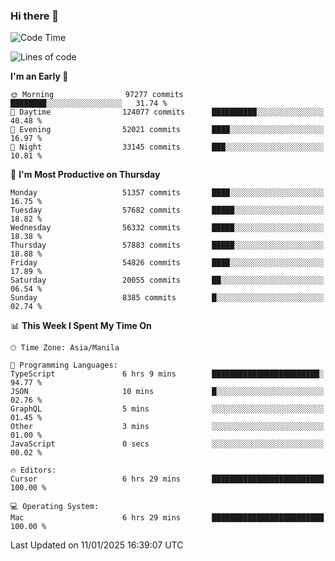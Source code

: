 ### Hi there 👋

<!--START_SECTION:waka-->
![Code Time](http://img.shields.io/badge/Code%20Time-5%2C770%20hrs%2039%20mins-blue)

![Lines of code](https://img.shields.io/badge/From%20Hello%20World%20I%27ve%20Written-117.7%20million%20lines%20of%20code-blue)

**I'm an Early 🐤** 

```text
🌞 Morning                97277 commits       ████████░░░░░░░░░░░░░░░░░   31.74 % 
🌆 Daytime                124077 commits      ██████████░░░░░░░░░░░░░░░   40.48 % 
🌃 Evening                52021 commits       ████░░░░░░░░░░░░░░░░░░░░░   16.97 % 
🌙 Night                  33145 commits       ███░░░░░░░░░░░░░░░░░░░░░░   10.81 % 
```
📅 **I'm Most Productive on Thursday** 

```text
Monday                   51357 commits       ████░░░░░░░░░░░░░░░░░░░░░   16.75 % 
Tuesday                  57682 commits       █████░░░░░░░░░░░░░░░░░░░░   18.82 % 
Wednesday                56332 commits       █████░░░░░░░░░░░░░░░░░░░░   18.38 % 
Thursday                 57883 commits       █████░░░░░░░░░░░░░░░░░░░░   18.88 % 
Friday                   54826 commits       ████░░░░░░░░░░░░░░░░░░░░░   17.89 % 
Saturday                 20055 commits       ██░░░░░░░░░░░░░░░░░░░░░░░   06.54 % 
Sunday                   8385 commits        █░░░░░░░░░░░░░░░░░░░░░░░░   02.74 % 
```


📊 **This Week I Spent My Time On** 

```text
🕑︎ Time Zone: Asia/Manila

💬 Programming Languages: 
TypeScript               6 hrs 9 mins        ████████████████████████░   94.77 % 
JSON                     10 mins             █░░░░░░░░░░░░░░░░░░░░░░░░   02.76 % 
GraphQL                  5 mins              ░░░░░░░░░░░░░░░░░░░░░░░░░   01.45 % 
Other                    3 mins              ░░░░░░░░░░░░░░░░░░░░░░░░░   01.00 % 
JavaScript               0 secs              ░░░░░░░░░░░░░░░░░░░░░░░░░   00.02 % 

🔥 Editors: 
Cursor                   6 hrs 29 mins       █████████████████████████   100.00 % 

💻 Operating System: 
Mac                      6 hrs 29 mins       █████████████████████████   100.00 % 
```


 Last Updated on 11/01/2025 16:39:07 UTC
<!--END_SECTION:waka-->


<!--
**rad182/rad182** is a ✨ _special_ ✨ repository because its `README.md` (this file) appears on your GitHub profile.

Here are some ideas to get you started:

- 🔭 I’m currently working on ...
- 🌱 I’m currently learning ...
- 👯 I’m looking to collaborate on ...
- 🤔 I’m looking for help with ...
- 💬 Ask me about ...
- 📫 How to reach me: ...
- 😄 Pronouns: ...
- ⚡ Fun fact: ...
-->
